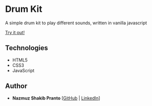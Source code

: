 # Drum Kit

A simple drum kit to play different sounds, written in vanilla javascript

[Try it out!](http://javascript-30-drum-kit.surge.sh/)

## Technologies

+ HTML5
+ CSS3
+ JavaScript
 
## Author
* **Nazmuz Shakib Pranto** [[GitHub](https://github.com/npranto) | [LinkedIn](https://www.linkedin.com/in/npranto/)] 
